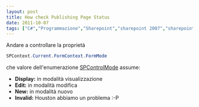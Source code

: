 ```yaml
---
layout: post
title: How check Publishing Page Status
date: 2011-10-07
tags: ["C#","Programmazione","Sharepoint","sharepoint 2007","sharepoint 2010"]
---
```


Andare a controllare la proprietà
``` cs
SPContext.Current.FormContext.FormMode
```
che valore dell'enumerazione [SPControlMode](http://msdn.microsoft.com/en-us/library/microsoft.sharepoint.webcontrols.spcontrolmode.aspx) assume:

*   **Display:** in modalità visualizzazione
*   **Edit:** in modalità modifica
*   **New:** in modalità nuovo
*   **Invalid:** Houston abbiamo un problema :-P